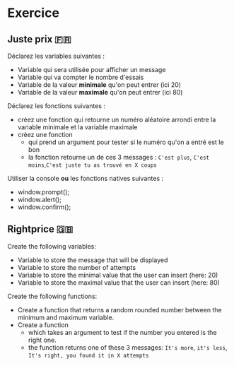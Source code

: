 # Exercice

## Juste prix :fr:

Déclarez les variables suivantes :

* Variable qui sera utilisée pour afficher un message
* Variable qui va compter le nombre d'essais
* Variable de la valeur **minimale** qu'on peut entrer (ici 20)
* Variable de la valeur **maximale** qu'on peut entrer (ici 80)

Déclarez les fonctions suivantes :

* créez une fonction qui retourne un numéro aléatoire arrondi entre la variable minimale et la variable maximale
* créez une fonction
	- qui prend un argument pour tester si le numéro qu'on a entré est le bon
	- la fonction retourne un de ces 3 messages : `C'est plus`, `C'est moins`,`C'est juste tu as trouvé en X coups`


Utiliser la console **ou** les fonctions natives suivantes :

- window.prompt();
- window.alert();
- window.confirm();

## Rightprice :uk:

Create the following variables:

* Variable to store the message that will be displayed
* Variable to store the number of attempts
* Variable to store the minimal value that the user can insert (here: 20)
* Variable to store the maximal value that the user can insert (here: 80)

Create the following functions:

* Create a function that returns a random rounded number between the minimum and maximum variable.
* Create a function
    - which takes an argument to test if the number you entered is the right one.
    - the function returns one of these 3 messages: `It's more`, `it's less`, `It's right, you found it in X attempts`
